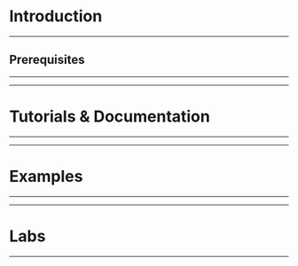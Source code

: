 # Introduction
***
## Prerequisites
***
***

# Tutorials & Documentation
***
***

# Examples
***
***

# Labs
***
